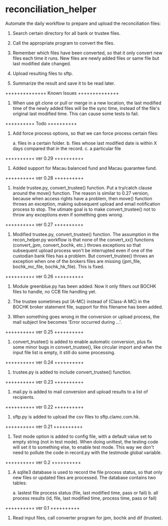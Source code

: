 # reconciliation_helper

Automate the daily workflow to prepare and upload the reconciliation files:

1. Search certain directory for all bank or trustee files.

2. Call the appropriate program to convert the files.

3. Remember which files have been converted, so that it only convert new files each time it runs. New files are newly added files or same file but last modified date changed.

4. Upload resulting files to sftp.

5. Summarize the result and save it to be read later.



++++++++++++++
Known Issues
++++++++++++++
1. When use git clone or pull or merge in a new location, the last modified time of the newly added files will be the sync time, instead of the file's original last modified time. This can cause some tests to fail.



++++++++++
Todo
++++++++++
1. Add force process options, so that we can force process certain files:

	a. files in a certain folder.
	b. files whose last modified date is within X days compared that in the record.
	c. a particular file


++++++++++
ver 0.29
++++++++++
1. Added support for Macau balanced fund and Macau guarantee fund.



++++++++++
ver 0.28
++++++++++
1. Inside trustee.py, convert_trustee() function. Put a try/catch clause around the move() function. The reason is similar to 0.27 version, because when access rights have a problem, then move() function throws an exception, making subsequent upload and email notification process to stop. The utimate goal is to make convert_trustee() not to throw any exceptions even if something goes wrong.



++++++++++
ver 0.27
++++++++++
1. Modified trustee.py, convert_trustee() function. The assumption in the recon_helper.py workflow is that none of the convert_xx() functions (convert_jpm, convert_bochk, etc.) throws exceptions so that subsequent upload process won't be interrupted even if one of the custodian bank files has a problem. But convert_trustee() throws an exception when one of the brokers files are missing (jpm_file, bochk_mc_file, bochk_hk_file). This is fixed.



++++++++++
ver 0.26
++++++++++
1. Module greenblue.py has been added. Now it only filters out BOCHK files to handle, no CCB file handling yet.

2. The trustee sometimes put (A-MC) instead of (Class-A MC) in the BOCHK broker statement file, support for this filename has been added.

3. When something goes wrong in the conversion or upload process, the mail subject line becomes 'Error occurred during ...'.



++++++++++
ver 0.25
++++++++++
1. convert_trustee() is added to enable automatic conversion, plus fix some minor bugs in convert_trustee(), like circular import and when the input file list is empty, it still do some processing.



++++++++++
ver 0.24
++++++++++
1. trustee.py is added to include convert_trustee() function. 



++++++++++
ver 0.23
++++++++++
1. mail.py is added to mail conversion and upload results to a list of recipients.


++++++++++
ver 0.22
++++++++++
1. sftp.py is added to upload the csv files to sftp.clamc.com.hk.



++++++++++
ver 0.21
++++++++++
1. Test mode option is added to config file, with a default value set to empty string (not in test mode). When doing unittest, the testing code will set it to something else, to enable test mode. This way we don't need to pollute the code in record.py with the testmode global variable.



++++++++++
ver 0.2
++++++++++
1. A sqlite3 database is used to record the file process status, so that only new files or updated files are processed. The database contains two tables:
	
	a. lastest file process status (file, last modified time, pass or fail)
	b. all process results (id, file, last modified time, process time, pass or fail)



++++++++++
ver 0.1
++++++++++
1. Read input files, call converter program for jpm, bochk and dif (trustee).



